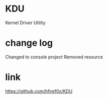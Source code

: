 # KDU
Kernel Driver Utility


# change log
Changed to console project
Removed resource

# link
https://github.com/hfiref0x/KDU
